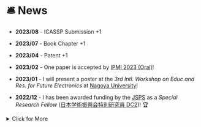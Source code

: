 # 🛎 News

- **2023/08** - ICASSP Submission +1
- **2023/07** - Book Chapter +1 
- **2023/04** - Patent +1
- **2023/02** - One paper is accepted by [IPMI 2023 (Oral)](https://www.ipmi2023.org/en/)! 
- **2023/01** - I will present a poster at the *3rd Intl. Workshop on Educ and Res. for Future Electronics* at [Nagoya University](https://en.nagoya-u.ac.jp/)! 

- **2022/12** - I has been awarded funding by the [JSPS](https://www.jsps.go.jp/english/) as a *Special Research Fellow* ([日本学術振興会特別研究員 DC2](https://www.jsps.go.jp/english/e-pd/index.html))! 🏆 



<details>
<summary>Click for More</summary>
<ul>
 
<li> 
 <i><strong>2022.10</strong></i>: One paper is accepted by MedNeurIPS,  <a href="https://sites.google.com/view/med-neurips-2022/home" target=" _blank">NeurIPS 2022 Workshop!</a> 
</li>
 
<li> 
 <i><strong>2022.09</strong></i>: We have given an oral presentation at <a href="https://sites.google.com/view/mlmi2022/program-and-registration?authuser=0" target=" _blank">MICCAI 2022 Workshop</a> about <a href="https://arxiv.org/abs/2208.03008" target=" _blank"> radiograph super-resolution </a>! 
</li>
 
<li> 
 <i><strong>2022.08</strong></i>: I released the <a href="https://github.com/yongsongH/AIDSRGAN-MICCAI2022" target=" _blank">AID-SRGAN training code</a>! 
</li>
 
 <li> 
 <i><strong>2022.08</strong></i>: Our paper accepted for publication in the <a href="https://conferences.miccai.org/2022/en/" target=" _blank"> MICCAI 2022 Workshop</a>!  
</li>
 
 <li> 
 <i><strong>2021.11</strong></i>: We have given an oral presentation at <a href="https://www.pricai.org/2021/program/program" target=" _blank">PRICAI 2021</a> about <a href="https://link.springer.com/chapter/10.1007/978-3-030-89363-7_35" target=" _blank">infrared images super-resolution </a>! ⚡ 
</li>

</ul>
</details>
